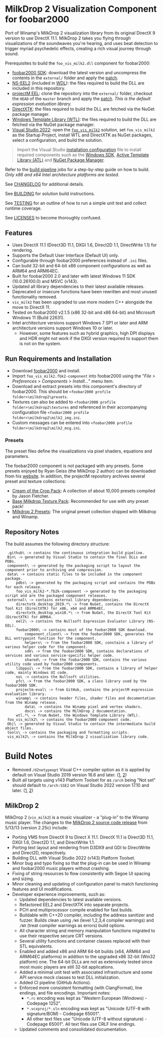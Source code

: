# MilkDrop 2 Visualization Component for foobar2000

Port of Winamp's MilkDrop 2 visualization library from its original DirectX 9 version to use DirectX 11.1.
MilkDrop 2 takes you flying through visualizations of the soundwaves you're hearing, and uses beat detection to trigger myriad psychedelic effects, creating a rich visual journey through sound.

Prerequisites to build the `foo_vis_milk2.dll` component for foobar2000:

- [foobar2000 SDK](https://www.foobar2000.org/SDK): download the latest version and uncompress the contents in the `external/` folder and apply the [patch](external/fb2ksdk.patch).
- [NS-EEL2](https://github.com/justinfrankel/WDL/tree/main/WDL/eel2) (included in [WDL](https://www.cockos.com/wdl/)): the files required to build the DLL are included in this repository.
- [projectM EEL](https://github.com/projectM-visualizer/projectm-eval): clone the repository into the `external/` folder, checkout the `HEAD` of the `master` branch and apply the [patch](external/pmeel.patch). _This is the default expression evaluation library._
- [DirectXTK](https://github.com/Microsoft/DirectXTK): the files required to build the DLL are fetched via the NuGet package manager.
- [Windows Template Library (WTL)](https://wtl.sourceforge.io/): the files required to build the DLL are fetched via the NuGet package manager.
- [Visual Studio 2022](https://visualstudio.microsoft.com/vs/): open the [`foo_vis_milk2`](foo_vis_milk2.sln) solution, set `foo_vis_milk2` as the Startup Project, install WTL and DirectXTK as NuGet packages, select a configuration, and build the solution.

> Import the Visual Studio [installation configuration](.vsconfig) file to install required components such as the [Windows SDK](https://developer.microsoft.com/en-us/windows/downloads/windows-sdk/), [Active Template Library (ATL)](https://learn.microsoft.com/en-us/cpp/atl/atl-com-desktop-components) and [NuGet Package Manager](https://www.nuget.org/).

Refer to the [build pipeline](.github/workflows/build.yml) jobs for a step-by-step guide on how to build. _Only x86 and x64 Intel architecture platforms are tested._

See [CHANGELOG](CHANGELOG.md) for additional details.

See [BUILDING](BUILDING.md) for solution build instructions.

See [TESTING](TESTING.md) for an outline of how to run a simple unit test and collect runtime coverage.

See [LICENSES](LICENSES.md) to become thoroughly confused.

## Features

- Uses DirectX 11.1 (Direct3D 11.1, DXGI 1.6, Direct2D 1.1, DirectWrite 1.1) for rendering.
- Supports the Default User Interface (Default UI) only.
- Configurable through foobar2000 preferences instead of `.ini` files.
- Can build 32-bit and 64-bit x86 component configurations as well as ARM64 and ARM64EC.
- Built for foobar2000 2.0 and later with latest Windows 11 SDK (10.0.26100.0) and MSVC (v143).
- Updated all library dependencies to their latest available releases.
- Deprecated or insecure functions have been rewritten and most unused functionality removed.
- `vis_milk2` has been upgraded to use more modern C++ alongside the move to DirectX 11.
- Tested on foobar2000 v2.1.5 (x86 32-bit and x86 64-bit) and Microsoft Windows 11 (Build 22631).
- Intel architecture versions support Windows 7 SP1 or later and ARM architecture versions support Windows 10 or later.
  - However, some features such as hybrid graphics, high DPI displays and HDR might not work if the DXGI version required to support them is not on the system.

## Run Requirements and Installation

- Download [foobar2000](https://www.foobar2000.org/download) and install.
- Import `foo_vis_milk2.fbk2-component` into foobar2000 using the "_File > Preferences > Components > Install..._" menu item.
- Download and extract presets into this component's directory of foobar2000. This should be `<foobar2000 profile folder>\milkdrop2\presets`.
- Textures can also be added to `<foobar2000 profile folder>\milkdrop2\textures` and referenced in their accompanying configuration file `<foobar2000 profile folder>\milkdrop2\milk2_img.ini`.
- Custom messages can be entered into `<foobar2000 profile folder>\milkdrop2\milk2_msg.ini`.

### Presets

The preset files define the visualizations via pixel shaders, equations and parameters.

The foobar2000 component is not packaged with any presets. Some presets enjoyed by Ryan Geiss (the MilkDrop 2 author) can be downloaded from his [website](https://www.geisswerks.com/milkdrop/). In addition, the projectM repository archives several preset and texture collections:

- [Cream of the Crop Pack](https://github.com/projectM-visualizer/presets-cream-of-the-crop): A collection of about 10,000 presets compiled by Jason Fletcher.
- [Base Milkdrop Texture Pack](https://github.com/projectM-visualizer/presets-milkdrop-texture-pack): Recommended for use with _any_ preset pack!
- [Milkdrop 2 Presets](https://github.com/projectM-visualizer/presets-milkdrop-original): The original preset collection shipped with Milkdrop and Winamp.

## Repository Notes

The build assumes the following directory structure:

```text
 .github\ -> contains the continuous integration build pipeline.
 Bin\ -> generated by Visual Studio to contain the final DLLs and PDBs.
 component\ -> generated by the packaging script to layout the component prior to archiving and compression.
 data\ -> contains static files to be included in the component package.
     pdbs\ -> generated by the packaging script and contains the PDBs for each release.
     foo_vis_milk2-*.fb2k-component -> generated by the packaging script and are the packaged component releases.
 external\ -> contains external library dependencies.
     directxtk_desktop_2019.*\ -> from NuGet, contains the DirectX Tool Kit (DirectXTK) for x86, x64 and ARM64EC.
     directxtk_desktop_win10.*\ -> from NuGet, the DirectX Tool Kit (DirectXTK) for ARM64.
     eel2\ -> contains the Nullsoft Expression Evaluator Library (NS-EEL).
     foobar2000\ -> contains most of the foobar2000 SDK download.
         component_client\ -> from the foobar2000 SDK, generates the DLL entrypoint function for the component.
         helpers\ -> from the foobar2000 SDK, constains a library of various helper code for the component.
         sdk\ -> from the foobar2000 SDK, contains declarations of services and various service-specific helper code.
         shared\ -> from the foobar2000 SDK, contains the various utility code used by foobar2000 components.
     libppui\ -> from the foobar2000 SDK, contains a library of helper code, mainly Windows UI code.
     nu\ -> contains the Nullsoft utilities.
     pfc\ -> from the foobar2000 SDK, a class library used by the foobar2000 SDK.
     projectm-eval\ -> from GitHub, contains the projectM expression evaluation library.
     winamp\ -> contains header files, shader files and documentation from the Winamp release.
         data\ -> contains the Winamp pixel and vertex shaders.
         docs\ -> contains the MilkDrop 2 documentation.
     wtl.*\ -> from NuGet, the Windows Template Library (WTL).
 foo_vis_milk2\ -> contains the foobar2000 component code.
 Obj\ -> generated by Visual Studio to contain the intermediate build object files.
 tools\ -> contains the packaging and formatting scripts.
 vis_milk2\ -> contains the MilkDrop 2 visualization library code.
```

# Build Notes

- Removed `/d2notypeopt` Visual C++ compiler option as it is applied by default on Visual Studio 2019 version 16.6 and later. ([1](https://hydrogenaud.io/index.php/topic,108411.0.html), [2](https://developercommunity.visualstudio.com/t/invalid-function-call-de-virtualization/1125222))
- Built all targets using v143 Platform Toolset for as `/arch` being "Not set" should default to `/arch:SSE2` on Visual Studio 2022 version 17.10 and later. ([1](https://hydrogenaud.io/index.php/topic,125795.0.html), [2](https://developercommunity.visualstudio.com/t/Cannot-disable-AVX-and-AVX2-in-VS-2022/10497078))

## MilkDrop 2

MilkDrop 2 (`vis_milk2`) is a music visualizer - a "plug-in" to the Winamp music player. The changes to the [MilkDrop 2 source code release](https://sourceforge.net/projects/milkdrop2/) from 5/13/13 (version 2.25c) include:

- Porting VMS from DirectX 9 to Direct X 11.1. DirectX 11.1 is Direct3D 11.1, DXGI 1.6, Direct2D 1.1, and DirectWrite 1.1.
- Porting text layout and rendering from D3DX9 and GDI to DirectWrite and Direct2D, respectively.
- Building DLL with Visual Studio 2022 (v143) Platform Toolset.
- Minor bug and typo fixing so that the plug-in can be used in Winamp and foobar2000 music players without crashing.
- Fixing of string resources to flow consistently with Segoe UI spacing and sizing.
- Minor cleaning and updating of configuration panel to match functioning features and UI modifications.
- Developer experience improvements, such as:
  - Updated dependencies to latest available versions.
  - Refactored EEL2 and DirectXTK into separate projects.
  - PCH and multiprocessor compile enabled for fast builds.
  - Buildable with C++20 compiler, including the address sanitizer and fuzzer. Builds clean using `/W4` (level 1,2,3,4 compiler warnings) and `/WX` (treat compiler warnings as errors) build options.
  - All character string and memory manipulation functions migrated to use their respective secure CRT versions.
  - Several utility functions and container classes replaced with their STL equivalents.
  - Enabled and added x86 and ARM 64-bit builds (x64, ARM64 and ARM64EC platforms) in addition to the upgraded x86 32-bit (Win32 platform) one. The 64-bit DLLs are not as extensively tested since most music players are still 32-bit applications.
  - Added a minimal unit test with associated infrastructure and some API service mock classes to test DLL initialization.
  - Added CI pipeline (GitHub Actions).
  - Enforced more consistent formatting (with ClangFormat), line endings, and file encodings. Important notes:
    - `*.rc` encoding was kept as "Western European (Windows) - Codepage 1252".
    - `*.vcxproj/*.sln` encoding was kept as "Unicode (UTF-8 with signature/BOM) - Codepage 65001".
    - All other text files use "Unicode (UTF-8 without signature) - Codepage 65001". All text files use CRLF line endings.
  - Updated comments and consolidated documentation.